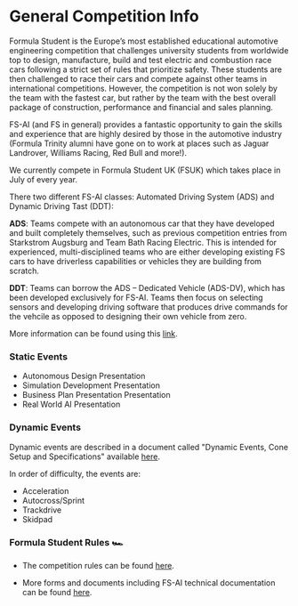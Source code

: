 # General Competition Info

Formula Student is the Europe’s most established educational automotive engineering competition that challenges university students from worldwide top to design, manufacture, build and test electric and combustion race cars following a strict set of rules that prioritize safety. These students are then challenged to race their cars and compete against other teams in international competitions. However, the competition is not won solely by the team with the fastest car, but rather by the team with the best overall package of construction, performance and financial and sales planning.

FS-AI (and FS in general) provides a fantastic opportunity to gain the skills and experience that are highly desired by those in the automotive industry (Formula Trinity alumni have gone on to work at places such as Jaguar Landrover, Williams Racing, Red Bull and more!).

We currently compete in Formula Student UK (FSUK) which takes place in July of every year.

There two different FS-AI classes: Automated Driving System (ADS) and Dynamic Driving Tast (DDT):

**ADS**: Teams compete with an autonomous car that they have developed and built completely themselves, such as previous competition entries from Starkstrom Augsburg and Team Bath Racing Electric. This is intended for experienced, multi-disciplined teams who are either developing existing FS cars to have driverless capabilities or vehicles they are building from scratch.

**DDT**: Teams can borrow the ADS – Dedicated Vehicle  (ADS-DV), which has been developed exclusively for FS-AI. Teams then focus on selecting sensors and developing driving software that produces drive commands for the vehcile as opposed to designing their own vehicle from zero.

More information can be found using this [link](https://www.imeche.org/events/formula-student/team-information/fs-ai).

### Static Events

- Autonomous Design Presentation
- Simulation Development Presentation
- Business Plan Presentation Presentation
- Real World AI Presentation

### Dynamic Events

Dynamic events are described in a document called "Dynamic Events, Cone Setup and Specifications" available [here](https://www.imeche.org/docs/default-source/1-oscar/formula-student/2021/forms/ai/fs-ai-dynamic-events-setup-and-cones-specification.pdf?sfvrsn=2).

In order of difficulty, the events are:

- Acceleration
- Autocross/Sprint
- Trackdrive
- Skidpad

### Formula Student Rules 🏎

* The competition rules can be found [here](https://www.imeche.org/events/formula-student/team-information/rules).

* More forms and documents including FS-AI technical documentation can be found [here](https://www.imeche.org/events/formula-student/team-information/forms-and-documents).